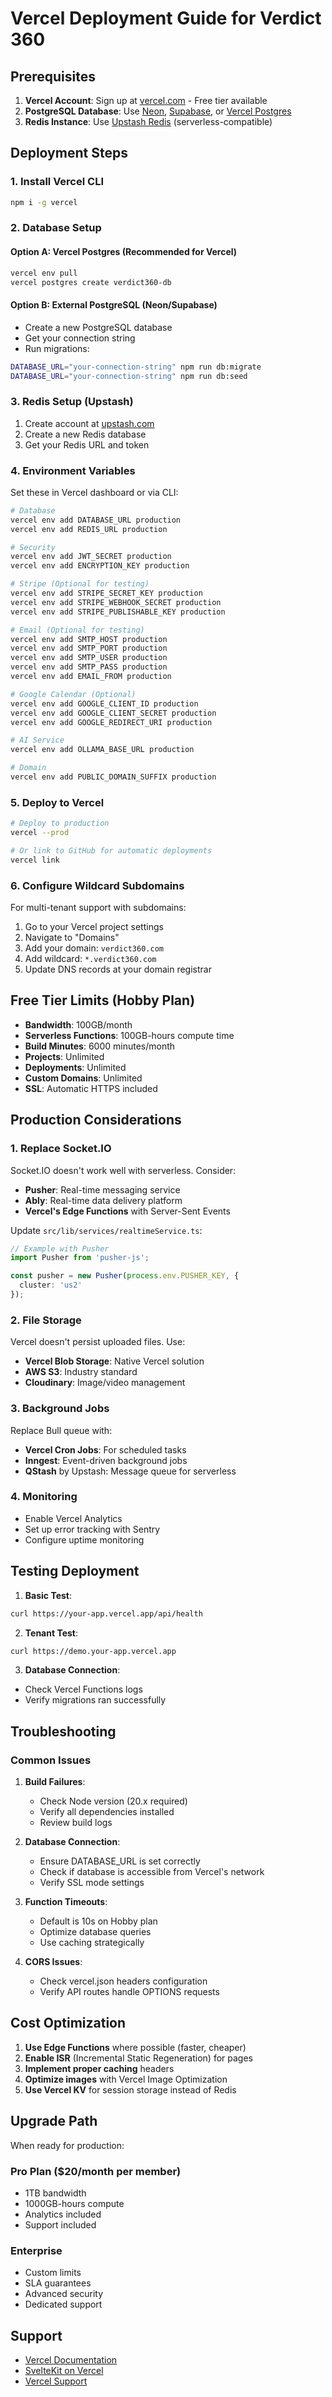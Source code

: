 # Vercel Deployment Guide for Verdict 360

## Prerequisites

1. **Vercel Account**: Sign up at [vercel.com](https://vercel.com) - Free tier available
2. **PostgreSQL Database**: Use [Neon](https://neon.tech), [Supabase](https://supabase.com), or [Vercel Postgres](https://vercel.com/docs/storage/vercel-postgres)
3. **Redis Instance**: Use [Upstash Redis](https://upstash.com) (serverless-compatible)

## Deployment Steps

### 1. Install Vercel CLI

```bash
npm i -g vercel
```

### 2. Database Setup

#### Option A: Vercel Postgres (Recommended for Vercel)
```bash
vercel env pull
vercel postgres create verdict360-db
```

#### Option B: External PostgreSQL (Neon/Supabase)
- Create a new PostgreSQL database
- Get your connection string
- Run migrations:
```bash
DATABASE_URL="your-connection-string" npm run db:migrate
DATABASE_URL="your-connection-string" npm run db:seed
```

### 3. Redis Setup (Upstash)

1. Create account at [upstash.com](https://upstash.com)
2. Create a new Redis database
3. Get your Redis URL and token

### 4. Environment Variables

Set these in Vercel dashboard or via CLI:

```bash
# Database
vercel env add DATABASE_URL production
vercel env add REDIS_URL production

# Security
vercel env add JWT_SECRET production
vercel env add ENCRYPTION_KEY production

# Stripe (Optional for testing)
vercel env add STRIPE_SECRET_KEY production
vercel env add STRIPE_WEBHOOK_SECRET production
vercel env add STRIPE_PUBLISHABLE_KEY production

# Email (Optional for testing)
vercel env add SMTP_HOST production
vercel env add SMTP_PORT production
vercel env add SMTP_USER production
vercel env add SMTP_PASS production
vercel env add EMAIL_FROM production

# Google Calendar (Optional)
vercel env add GOOGLE_CLIENT_ID production
vercel env add GOOGLE_CLIENT_SECRET production
vercel env add GOOGLE_REDIRECT_URI production

# AI Service
vercel env add OLLAMA_BASE_URL production

# Domain
vercel env add PUBLIC_DOMAIN_SUFFIX production
```

### 5. Deploy to Vercel

```bash
# Deploy to production
vercel --prod

# Or link to GitHub for automatic deployments
vercel link
```

### 6. Configure Wildcard Subdomains

For multi-tenant support with subdomains:

1. Go to your Vercel project settings
2. Navigate to "Domains"
3. Add your domain: `verdict360.com`
4. Add wildcard: `*.verdict360.com`
5. Update DNS records at your domain registrar

## Free Tier Limits (Hobby Plan)

- **Bandwidth**: 100GB/month
- **Serverless Functions**: 100GB-hours compute time
- **Build Minutes**: 6000 minutes/month
- **Projects**: Unlimited
- **Deployments**: Unlimited
- **Custom Domains**: Unlimited
- **SSL**: Automatic HTTPS included

## Production Considerations

### 1. Replace Socket.IO

Socket.IO doesn't work well with serverless. Consider:
- **Pusher**: Real-time messaging service
- **Ably**: Real-time data delivery platform
- **Vercel's Edge Functions** with Server-Sent Events

Update `src/lib/services/realtimeService.ts`:

```typescript
// Example with Pusher
import Pusher from 'pusher-js';

const pusher = new Pusher(process.env.PUSHER_KEY, {
  cluster: 'us2'
});
```

### 2. File Storage

Vercel doesn't persist uploaded files. Use:
- **Vercel Blob Storage**: Native Vercel solution
- **AWS S3**: Industry standard
- **Cloudinary**: Image/video management

### 3. Background Jobs

Replace Bull queue with:
- **Vercel Cron Jobs**: For scheduled tasks
- **Inngest**: Event-driven background jobs
- **QStash** by Upstash: Message queue for serverless

### 4. Monitoring

- Enable Vercel Analytics
- Set up error tracking with Sentry
- Configure uptime monitoring

## Testing Deployment

1. **Basic Test**:
```bash
curl https://your-app.vercel.app/api/health
```

2. **Tenant Test**:
```bash
curl https://demo.your-app.vercel.app
```

3. **Database Connection**:
- Check Vercel Functions logs
- Verify migrations ran successfully

## Troubleshooting

### Common Issues

1. **Build Failures**:
   - Check Node version (20.x required)
   - Verify all dependencies installed
   - Review build logs

2. **Database Connection**:
   - Ensure DATABASE_URL is set correctly
   - Check if database is accessible from Vercel's network
   - Verify SSL mode settings

3. **Function Timeouts**:
   - Default is 10s on Hobby plan
   - Optimize database queries
   - Use caching strategically

4. **CORS Issues**:
   - Check vercel.json headers configuration
   - Verify API routes handle OPTIONS requests

## Cost Optimization

1. **Use Edge Functions** where possible (faster, cheaper)
2. **Enable ISR** (Incremental Static Regeneration) for pages
3. **Implement proper caching** headers
4. **Optimize images** with Vercel Image Optimization
5. **Use Vercel KV** for session storage instead of Redis

## Upgrade Path

When ready for production:

### Pro Plan ($20/month per member)
- 1TB bandwidth
- 1000GB-hours compute
- Analytics included
- Support included

### Enterprise
- Custom limits
- SLA guarantees
- Advanced security
- Dedicated support

## Support

- [Vercel Documentation](https://vercel.com/docs)
- [SvelteKit on Vercel](https://vercel.com/docs/frameworks/sveltekit)
- [Vercel Support](https://vercel.com/support)